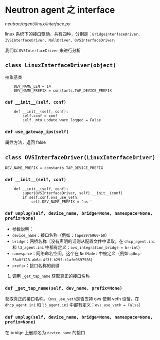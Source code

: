 # Neutron agent 之 interface

*neutron/agent/linux/interface.py*

linux 系统下的接口驱动，共有四种，分别是：`BridgeInterfaceDriver`、`IVSInterfaceDriver`、`NullDriver`、`OVSInterfaceDriver`。

我们以  `OVSInterfaceDriver` 来进行分析

## `class LinuxInterfaceDriver(object)`

抽象基类

```
    DEV_NAME_LEN = 14
    DEV_NAME_PREFIX = constants.TAP_DEVICE_PREFIX
```

### `def __init__(self, conf)`

```
    def __init__(self, conf):
        self.conf = conf
        self._mtu_update_warn_logged = False
```

### `def use_gateway_ips(self)`

属性方法，返回 false


## `class OVSInterfaceDriver(LinuxInterfaceDriver)`

`DEV_NAME_PREFIX = constants.TAP_DEVICE_PREFIX`

### `def __init__(self, conf)`

```
    def __init__(self, conf):
        super(OVSInterfaceDriver, self).__init__(conf)
        if self.conf.ovs_use_veth:
            self.DEV_NAME_PREFIX = 'ns-'
```

### `def unplug(self, device_name, bridge=None, namespace=None, prefix=None)`

* 参数说明：
 * `device_name`：接口名称（例如：`tape2976960-b0`）
 * `bridge`：网桥名称（没有声明的话则从配置文件中读取。在 `dhcp_agent.ini` 和 `l3_agent.ini` 中都有定义：`ovs_integration_bridge = br-int`）
 * `namespace`：网络命名空间。这个在 `NetModel` 中被定义（例如 `qdhcp-53a0f128-ab6a-4f3f-b29f-c1afe0697586`）
 * `prefix`：接口名称的前缀

1. 调用 `_get_tap_name` 获取真正的接口名称


### `def _get_tap_name(self, dev_name, prefix=None)`

获取真正的接口名称。（`ovs_use_veth`是否支持 ovs 使用 veth 设备，在`dhcp_agent.ini` 和 `l3_agent.ini` 中都有定义：`ovs_use_veth = False`）

### `def unplug(self, device_name, bridge=None, namespace=None, prefix=None)`

在 bridge 上删除名为 `device_name` 的接口














